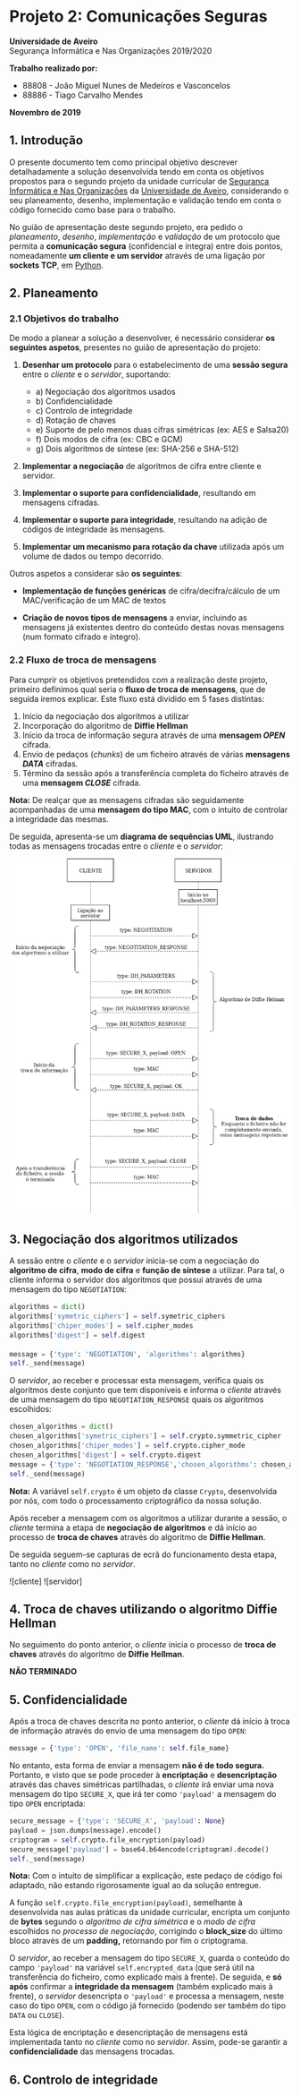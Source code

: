 # Projeto 2: Comunicações Seguras  

**Universidade de Aveiro**  
Segurança Informática e Nas Organizações 2019/2020  

**Trabalho realizado por:**  

* 88808 - João Miguel Nunes de Medeiros e Vasconcelos 
* 88886 - Tiago Carvalho Mendes  

**Novembro de 2019**  

## 1. Introdução  

O presente documento tem como principal objetivo descrever detalhadamente a solução desenvolvida tendo em conta os objetivos propostos para o segundo projeto da unidade curricular de [Segurança Informática e Nas Organizações](https://www.ua.pt/pt/uc/4143) da [Universidade de Aveiro](www.ua.pt), considerando o seu planeamento, desenho, implementação e validação tendo em conta o código fornecido como base para o trabalho.  

No guião de apresentação deste segundo projeto, era pedido o *planeamento*, *desenho*, *implementação* e *validação* de um protocolo que permita a **comunicação segura** (confidencial e íntegra) entre dois pontos, nomeadamente **um cliente e um servidor** através de uma ligação por **sockets TCP**, em [Python](https://realpython.com/python-sockets/).

## **2. Planeamento**  

### 2.1 Objetivos do trabalho  

De modo a planear a solução a desenvolver, é necessário considerar **os seguintes aspetos**, presentes no guião de apresentação do projeto:  

1. **Desenhar um protocolo** para o estabelecimento de uma **sessão segura** entre o *cliente* e o *servidor*, suportando:  

    * a) Negociação dos algoritmos usados  
    * b) Confidencialidade  
    * c) Controlo de integridade  
    * d) Rotação de chaves  
    * e) Suporte de pelo menos duas cifras simétricas (ex: AES e Salsa20)  
    * f) Dois modos de cifra (ex: CBC e GCM)  
    * g) Dois algoritmos de síntese (ex: SHA-256 e SHA-512)  

2. **Implementar a negociação** de algoritmos de cifra entre cliente e servidor.  

3. **Implementar o suporte para confidencialidade**, resultando em mensagens cifradas.  

4. **Implementar o suporte para integridade**, resultando na adição de códigos de integridade às mensagens.  

5. **Implementar um mecanismo para rotação da chave** utilizada após um volume de dados ou tempo decorrido.  

Outros aspetos a considerar são **os seguintes**:  

* **Implementação de funções genéricas** de cifra/decifra/cálculo de um MAC/verificação de um MAC de textos  

* **Criação de novos tipos de mensagens** a enviar, incluindo as mensagens já existentes dentro do conteúdo destas novas mensagens (num formato cifrado e íntegro).  


### 2.2 Fluxo de troca de mensagens  

Para cumprir os objetivos pretendidos com a realização deste projeto, primeiro definimos qual seria o **fluxo de troca de mensagens**, que de seguida iremos explicar. Este fluxo está dividido em 5 fases distintas:  

1. Início da negociação dos algoritmos a utilizar  
2. Incorporação do algoritmo de **Diffie Hellman**  
3. Início da troca de informação segura através de uma **mensagem *OPEN*** cifrada.  
4. Envio de pedaços (*chunks*) de um ficheiro através de várias **mensagens *DATA*** cifradas.  
5. Término da sessão após a transferência completa do ficheiro através de uma **mensagem *CLOSE*** cifrada.  

**Nota:** De realçar que as mensagens cifradas são seguidamente acompanhadas de uma **mensagem do tipo MAC**, com o intuito de controlar a integridade das mesmas.

De seguida, apresenta-se um **diagrama de sequências UML**, ilustrando todas as mensagens trocadas entre o *cliente* e o *servidor*:

![message-workflow](message-workflow.png)


## 3. Negociação dos algoritmos utilizados

A sessão entre o *cliente* e o *servidor* inicia-se com a negociação do **algoritmo de cifra**, **modo de cifra** e **função de síntese** a utilizar. Para tal, o cliente informa o servidor dos algoritmos que possui através de uma mensagem do tipo `NEGOTIATION`:

```python
algorithms = dict()
algorithms['symetric_ciphers'] = self.symetric_ciphers
algorithms['chiper_modes'] = self.cipher_modes
algorithms['digest'] = self.digest

message = {'type': 'NEGOTIATION', 'algorithms': algorithms}
self._send(message)
```

O *servidor*, ao receber e processar esta mensagem, verifica quais os algoritmos deste conjunto que tem disponíveis e informa o *cliente* através de uma mensagem do tipo `NEGOTIATION_RESPONSE` quais os algoritmos escolhidos:

```python
chosen_algorithms = dict()
chosen_algorithms['symetric_ciphers'] = self.crypto.symmetric_cipher
chosen_algorithms['chiper_modes'] = self.crypto.cipher_mode
chosen_algorithms['digest'] = self.crypto.digest
message = {'type': 'NEGOTIATION_RESPONSE','chosen_algorithms': chosen_algorithms}
self._send(message)
```

**Nota:** A variável `self.crypto` é um objeto da classe `Crypto`, desenvolvida por nós, com todo o processamento criptográfico da nossa solução.  

Após receber a mensagem com os algoritmos a utilizar durante a sessão, o *cliente* termina a etapa de **negociação de algoritmos** e dá início ao processo de **troca de chaves** através do algoritmo de **Diffie Hellman**.  

De seguida seguem-se capturas de ecrã do funcionamento desta etapa, tanto no *cliente* como no *servidor*.

![cliente]
![servidor]


## 4. Troca de chaves utilizando o algoritmo Diffie Hellman  

No seguimento do ponto anterior, o *cliente* inicia o processo de **troca de chaves** através do algoritmo de **Diffie Hellman**. 

**NÃO TERMINADO**

## 5. Confidencialidade

Após a troca de chaves descrita no ponto anterior, o *cliente* dá início à troca de informação através do envio de uma mensagem do tipo `OPEN`:

```python
message = {'type': 'OPEN', 'file_name': self.file_name}
```

No entanto, esta forma de enviar a mensagem **não é de todo segura.** Portanto, e visto que se pode proceder à **encriptação** e **desencriptação** através das chaves simétricas partilhadas, o *cliente* irá enviar uma nova mensagem do tipo `SECURE_X`, que irá ter como `'payload'` a mensagem do tipo `OPEN` encriptada:  

```python
secure_message = {'type': 'SECURE_X', 'payload': None}
payload = json.dumps(message).encode()
criptogram = self.crypto.file_encryption(payload)
secure_message['payload'] = base64.b64encode(criptogram).decode()
self._send(message)
```

**Nota:** Com o intuito de simplificar a explicação, este pedaço de código foi adaptado, não estando rigorosamente igual ao da solução entregue.

A função `self.crypto.file_encryption(payload)`, semelhante à desenvolvida nas aulas práticas da unidade curricular, encripta um conjunto de **bytes** segundo o *algoritmo de cifra simétrica* e o *modo de cifra* escolhidos no *processo de negociação*, corrigindo o **block_size** do último bloco através de um **padding,** retornando por fim o criptograma.

O *servidor*, ao receber a mensagem do tipo `SECURE_X`, guarda o conteúdo do campo `'payload'` na variável `self.encrypted_data` (que será útil na transferência do ficheiro, como explicado mais à frente). De seguida, e **só após** confirmar a **integridade da mensagem** (também explicado mais à frente), o *servidor* desencripta o `'payload'` e processa a mensagem, neste caso do tipo `OPEN`, com o código já fornecido (podendo ser também do tipo `DATA` ou `CLOSE`).  

Esta lógica de encriptação e desencriptação de mensagens está implementada tanto no *cliente* como no *servidor*. Assim, pode-se garantir a **confidencialidade** das mensagens trocadas.

## 6. Controlo de integridade
